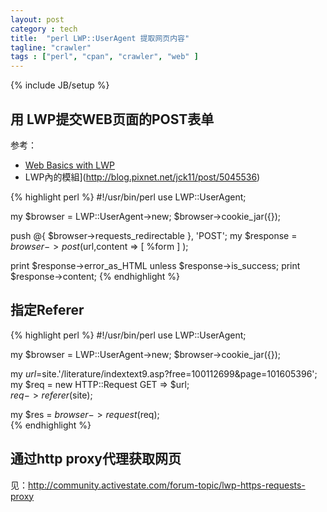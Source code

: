 ```yaml
---
layout: post
category : tech
title:  "perl LWP::UserAgent 提取网页内容"
tagline: "crawler"
tags : ["perl", "cpan", "crawler", "web" ] 
---
```

{% include JB/setup %}

## 用 LWP提交WEB页面的POST表单

参考：
- [Web Basics with LWP](http://www.perl.com/pub/a/2002/08/20/perlandlwp.html?page=1)
- LWP內的模組](http://blog.pixnet.net/jck11/post/5045536)

{% highlight perl %}
#!/usr/bin/perl
use LWP::UserAgent;

my $browser = LWP::UserAgent->new;
$browser->cookie_jar({});

push @{ $browser->requests_redirectable }, 'POST';
my $response = $browser->post($url,content => [ %form ] );

print $response->error_as_HTML unless $response->is_success;
print $response->content;
{% endhighlight %}

## 指定Referer

{% highlight perl %}
#!/usr/bin/perl
use LWP::UserAgent;

my $browser = LWP::UserAgent->new;
$browser->cookie_jar({});

my $url=$site.'/literature/indextext9.asp?free=100112699&page=101605396';  
my $req = new HTTP::Request GET => $url;  
$req->referer($site);  

my $res = $browser->request($req);  
{% endhighlight %}

## 通过http proxy代理获取网页

见：http://community.activestate.com/forum-topic/lwp-https-requests-proxy 
